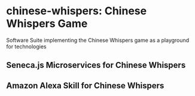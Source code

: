 # chinese-whispers: Chinese Whispers Game
Software Suite implementing the Chinese Whispers game as a playground for technologies

## Seneca.js Microservices for Chinese Whispers

## Amazon Alexa Skill for Chinese Whispers